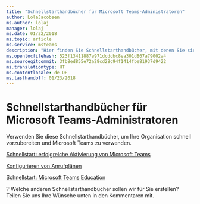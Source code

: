 ```yaml
---
title: "Schnellstarthandbücher für Microsoft Teams-Administratoren"
author: LolaJacobsen
ms.author: lolaj
manager: lolaj
ms.date: 01/22/2018
ms.topic: article
ms.service: msteams
description: "Hier finden Sie Schnellstarthandbücher, mit denen Sie sich vorbereiten und Microsoft Teams verwenden können."
ms.openlocfilehash: 523f13411887e971dcdcbc8ea301d867a79002a4
ms.sourcegitcommit: 3fb8ed855e72a28cd28c94f1414fbe81937d9422
ms.translationtype: HT
ms.contentlocale: de-DE
ms.lasthandoff: 01/23/2018
---
```

<a name="quick-start-guides-for-microsoft-teams-admins"></a>Schnellstarthandbücher für Microsoft Teams-Administratoren
=====================================

Verwenden Sie diese Schnellstarthandbücher, um Ihre Organisation schnell vorzubereiten und Microsoft Teams zu verwenden. 

[Schnellstart: erfolgreiche Aktivierung von Microsoft Teams](quick-start-enable-Teams.md)

[Konfigurieren von Anrufplänen](configuring-teams-calling-quickstartguide.md)

[Schnellstart: Microsoft Teams Education](teams-quick-start-edu.yml)

:grey_question: Welche anderen Schnellstarthandbücher sollen wir für Sie erstellen? Teilen Sie uns Ihre Wünsche unten in den Kommentaren mit.